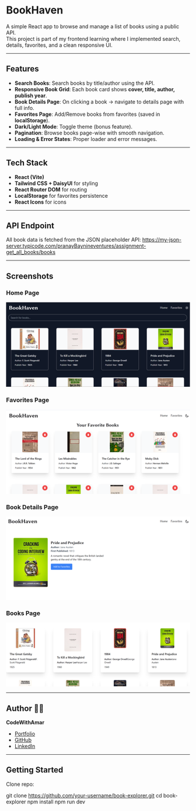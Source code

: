 # BookHaven

A simple React app to browse and manage a list of books using a public API.  
This project is part of my frontend learning where I implemented search, details, favorites, and a clean responsive UI.

---

## Features

- **Search Books**: Search books by title/author using the API.
- **Responsive Book Grid**: Each book card shows **cover, title, author, publish year**.
- **Book Details Page**: On clicking a book → navigate to details page with full info.
- **Favorites Page**: Add/Remove books from favorites (saved in **localStorage**).
- **Dark/Light Mode**: Toggle theme (bonus feature).
- **Pagination**: Browse books page-wise with smooth navigation.
- **Loading & Error States**: Proper loader and error messages.

---

## Tech Stack

- **React (Vite)**
- **Tailwind CSS + DaisyUI** for styling
- **React Router DOM** for routing
- **LocalStorage** for favorites persistence
- **React Icons** for icons

---

## API Endpoint

All book data is fetched from the JSON placeholder API: https://my-json-server.typicode.com/pranayBaynineventures/assignment-get_all_books/books

---

## Screenshots

### Home Page

![Home](screenshots/home.png)

### Favorites Page

![Favorites](screenshots/favorites.png)

### Book Details Page

![Book Details](screenshots/bookDetails.png)

### Books Page

![Books](screenshots/books.png)

---

## Author 👨‍💻

**CodeWithAmar**

- [Portfolio](https://amarfolio.vercel.app)
- [GitHub](https://github.com/Amar-6003)
- [LinkedIn](https://www.linkedin.com/in/amar6003)

---

## Getting Started

Clone repo:

git clone https://github.com/your-username/book-explorer.git
cd book-explorer
npm install
npm run dev
